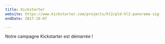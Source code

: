 ```yaml
---
title: Kickstarter
website: https://www.kickstarter.com/projects/hl2/pld-hl2-panorama-sigfox-lorawan-iot-device-saas-pl?ref=events
endDate: 2017-10-07

---
```


Notre campagne Kickstarter est démarrée !
